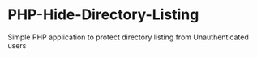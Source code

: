 # PHP-Hide-Directory-Listing
Simple PHP application to protect directory listing from Unauthenticated users
